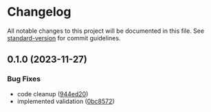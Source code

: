 # Changelog

All notable changes to this project will be documented in this file. See [standard-version](https://github.com/conventional-changelog/standard-version) for commit guidelines.

## 0.1.0 (2023-11-27)


### Bug Fixes

* code cleanup ([944ed20](https://github.com/devcer/astro-monetization/commit/944ed20cff4fcd31a1dd531a9790cc5050d3de2d))
* implemented validation ([0bc8572](https://github.com/devcer/astro-monetization/commit/0bc8572b22de27d995f13e9b005abc25dc5030f3))
